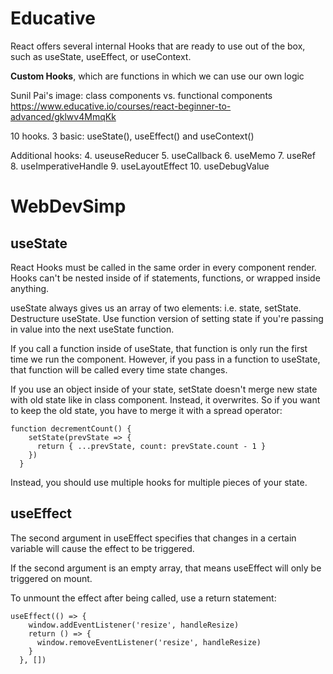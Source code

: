 # Educative

React offers several internal Hooks that are ready to use out of the box, such as useState, useEffect, or useContext.

__Custom Hooks__, which are functions in which we can use our own logic

Sunil Pai's image: class components vs. functional components
https://www.educative.io/courses/react-beginner-to-advanced/gklwv4MmqKk

10 hooks. 3 basic: useState(), useEffect() and useContext() 

Additional hooks: 
4. useuseReducer
5. useCallback
6. useMemo
7. useRef
8. useImperativeHandle
9. useLayoutEffect
10. useDebugValue

# WebDevSimp

## useState

React Hooks must be called in the same order in every component render. Hooks can't be nested inside of if statements, functions, or wrapped inside anything.

useState always gives us an array of two elements: i.e. state, setState.
Destructure useState.
Use function version of setting state if you're passing in value into the next useState function.

If you call a function inside of useState, that function is only run the first time we run the component. However, if you pass in a function to useState, that function will be called every time state changes.

If you use an object inside of your state, setState doesn't merge new state with old state like in class component. Instead, it overwrites. So if you want to keep the old state, you have to merge it with a spread operator: 

```
function decrementCount() {
    setState(prevState => {
      return { ...prevState, count: prevState.count - 1 }
    }) 
  }
```

Instead, you should use multiple hooks for multiple pieces of your state.


## useEffect

The second argument in useEffect specifies that changes in a certain variable will cause the effect to be triggered. 

If the second argument is an empty array, that means useEffect will only be triggered on mount.

To unmount the effect after being called, use a return statement:

```
useEffect(() => {
    window.addEventListener('resize', handleResize)
    return () => {
      window.removeEventListener('resize', handleResize)
    }
  }, [])
```